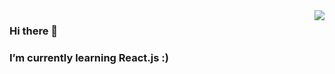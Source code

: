 <img align="right" src="https://visitor-badge.laobi.icu/badge?page_id=Damianbaban.visitor-badge&left_text=My%20Page%20Visitors"/>

### Hi there 👋
### I’m currently learning React.js :)

<!--
**Damianbaba/Damianbaba** is a ✨ _special_ ✨ repository because its `README.md` (this file) appears on your GitHub profile.

Here are some ideas to get you started:

- 🔭 I’m currently working on ...
- 🌱 I’m currently learning ...
- 👯 I’m looking to collaborate on ...
- 🤔 I’m looking for help with ...
- 💬 Ask me about ...
- 📫 How to reach me: ...
- 😄 Pronouns: ...
- ⚡ Fun fact: ...
-->
